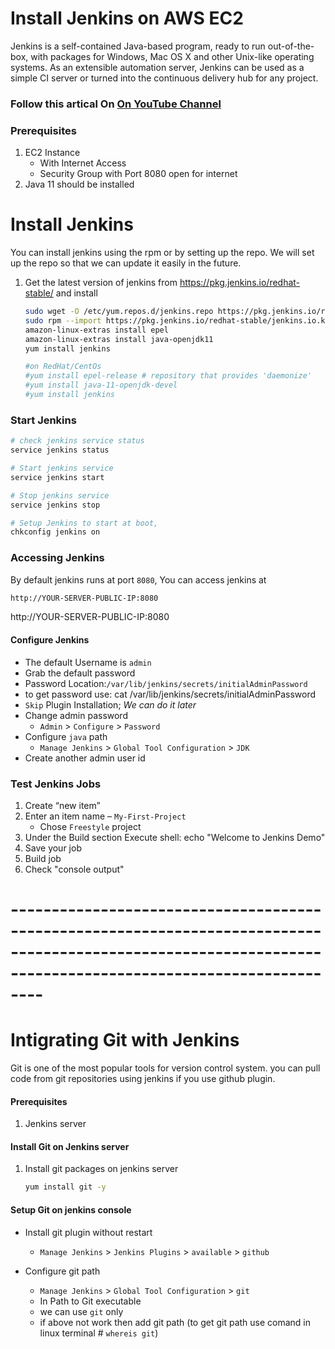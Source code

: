 # Install Jenkins on AWS EC2
Jenkins is a self-contained Java-based program, ready to run out-of-the-box, with packages for Windows, Mac OS X and other Unix-like operating systems. As an extensible automation server, Jenkins can be used as a simple CI server or turned into the continuous delivery hub for any project.

### Follow this artical On [On YouTube Channel](https://youtu.be/ERR7cqW28FY)

### Prerequisites
1. EC2 Instance
    - With Internet Access
    - Security Group with Port 8080 open for internet
2. Java 11 should be installed

# Install Jenkins
You can install jenkins using the rpm or by setting up the repo. We will set up the repo so that we can update it easily in the future.

1. Get the latest version of jenkins from https://pkg.jenkins.io/redhat-stable/ and install
   ```sh
   sudo wget -O /etc/yum.repos.d/jenkins.repo https://pkg.jenkins.io/redhat-stable/jenkins.repo
   sudo rpm --import https://pkg.jenkins.io/redhat-stable/jenkins.io.key
   amazon-linux-extras install epel 
   amazon-linux-extras install java-openjdk11
   yum install jenkins
   
   #on RedHat/CentOs 
   #yum install epel-release # repository that provides 'daemonize'
   #yum install java-11-openjdk-devel
   #yum install jenkins
   ```
### Start Jenkins
   ```sh
   # check jenkins service status
   service jenkins status
   
   # Start jenkins service
   service jenkins start
   
   # Stop jenkins service
   service jenkins stop

   # Setup Jenkins to start at boot,
   chkconfig jenkins on
   ```
### Accessing Jenkins
   By default jenkins runs at port `8080`, You can access jenkins at
   ```sh
   http://YOUR-SERVER-PUBLIC-IP:8080
   ```

http://YOUR-SERVER-PUBLIC-IP:8080

  #### Configure Jenkins
- The default Username is `admin`
- Grab the default password 
- Password Location:`/var/lib/jenkins/secrets/initialAdminPassword`
- to get password use: cat /var/lib/jenkins/secrets/initialAdminPassword
- `Skip` Plugin Installation; _We can do it later_
- Change admin password
   - `Admin` > `Configure` > `Password`
- Configure `java` path
  - `Manage Jenkins` > `Global Tool Configuration` > `JDK`  
- Create another admin user id


### Test Jenkins Jobs
1. Create “new item”
1. Enter an item name – `My-First-Project`
   - Chose `Freestyle` project
1. Under the Build section
	Execute shell: echo "Welcome to Jenkins Demo"
1. Save your job 
1. Build job
1. Check "console output"


# ------------------------------------------------------------------------------------------------------------------------------------------------------------

# Intigrating Git with Jenkins
Git is one of the most popular tools for version control system. you can pull code from git repositories using jenkins if you use github plugin. 


#### Prerequisites
1. Jenkins server 

#### Install Git on Jenkins server
1. Install git packages on jenkins server
   ```sh
   yum install git -y
   ```

#### Setup Git on jenkins console
- Install git plugin without restart  
  - `Manage Jenkins` > `Jenkins Plugins` > `available` > `github`

- Configure git path
  - `Manage Jenkins` > `Global Tool Configuration` > `git`
  - In Path to Git executable
   - we can use `git` only
   - if above not work then add git path (to get git path use comand in linux terminal # `whereis git`)
